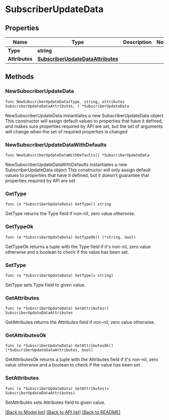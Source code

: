 # SubscriberUpdateData

## Properties

Name | Type | Description | Notes
------------ | ------------- | ------------- | -------------
**Type** | **string** |  | 
**Attributes** | [**SubscriberUpdateDataAttributes**](SubscriberUpdateDataAttributes.md) |  | 

## Methods

### NewSubscriberUpdateData

`func NewSubscriberUpdateData(type_ string, attributes SubscriberUpdateDataAttributes, ) *SubscriberUpdateData`

NewSubscriberUpdateData instantiates a new SubscriberUpdateData object
This constructor will assign default values to properties that have it defined,
and makes sure properties required by API are set, but the set of arguments
will change when the set of required properties is changed

### NewSubscriberUpdateDataWithDefaults

`func NewSubscriberUpdateDataWithDefaults() *SubscriberUpdateData`

NewSubscriberUpdateDataWithDefaults instantiates a new SubscriberUpdateData object
This constructor will only assign default values to properties that have it defined,
but it doesn't guarantee that properties required by API are set

### GetType

`func (o *SubscriberUpdateData) GetType() string`

GetType returns the Type field if non-nil, zero value otherwise.

### GetTypeOk

`func (o *SubscriberUpdateData) GetTypeOk() (*string, bool)`

GetTypeOk returns a tuple with the Type field if it's non-nil, zero value otherwise
and a boolean to check if the value has been set.

### SetType

`func (o *SubscriberUpdateData) SetType(v string)`

SetType sets Type field to given value.


### GetAttributes

`func (o *SubscriberUpdateData) GetAttributes() SubscriberUpdateDataAttributes`

GetAttributes returns the Attributes field if non-nil, zero value otherwise.

### GetAttributesOk

`func (o *SubscriberUpdateData) GetAttributesOk() (*SubscriberUpdateDataAttributes, bool)`

GetAttributesOk returns a tuple with the Attributes field if it's non-nil, zero value otherwise
and a boolean to check if the value has been set.

### SetAttributes

`func (o *SubscriberUpdateData) SetAttributes(v SubscriberUpdateDataAttributes)`

SetAttributes sets Attributes field to given value.



[[Back to Model list]](../README.md#documentation-for-models) [[Back to API list]](../README.md#documentation-for-api-endpoints) [[Back to README]](../README.md)


